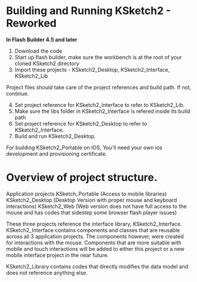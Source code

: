 Building and Running KSketch2 - Reworked
========================================

**In Flash Builder 4.5 and later**

1. Download the code
2. Start up flash builder, make sure the workbench is at the root of your cloned KSketch2 directory
3. Import these projects - KSketch2_Desktop, KSketch2_Interface, KSketch2_Lib 

Project files should take care of the project references and build path. If not, continue.

4. Set project reference for KSketch2_Interface to refer to KSketch2_Lib.
5. Make sure the libs folder in KSketch2_Interface is refered inside its build path
6. Set project reference for KSketch2_Desktop to refer to KSketch2_Interface.
7. Build and run KSketch2_Desktop.

For building KSketch2_Portable on IOS, You'll need your own ios development and provisioning certificate. 

Overview of project structure.
==============================

Application projects
KSketch_Portable (Access to mobile libraries)
KSketch2_Desktop (Desktop Version with proper mouse and keyboard interactions)
KSketch2_Web (Web version does not have full access to the mouse and has codes that sidestep some browser flash
player issues)

These three projects reference the interface library, KSketch2_Interface. KSketch2_Interface contains components and
classes that are reusable across all 3 application projects. The components however, were created for interactions with
the mouse. Components that are more suitable with mobile and touch interactions will be added to either this project
or a new mobile interface project in the near future.

KSketch2_Library contains codes that directly modifies the data model and does not reference anything else.
